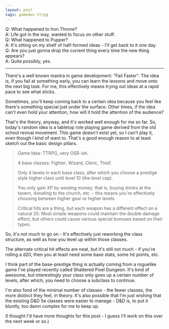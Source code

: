```yaml
---
layout: post
tags: gamedev ttrpg
---
```


Q: What happened to Iron Throne?  
A: Life got in the way, wanted to focus on other stuff.  
Q: What happened to Pupper?  
A: It's sitting on my shelf of half-formed ideas - I'll get back to it one day.  
Q: Are you just gonna drop the current thing every time the new thing appears?  
A: Quite possibly, yes.  

---

There's a well known mantra in game development: "Fail Faster". The idea is, if you fail at something early, you can learn the lessons and move onto the next big task. For me, this effectively means trying out ideas at a rapid pace to see what sticks.

Sometimes, you'll keep coming back to a certain idea because you feel like there's something special just under the surface. Other times, if the idea can't even hold your attention, how will it hold the attention of the audience?

That's the theory, anyway, and it's worked well enough for me so far. So, today's random idea is a tabletop role playing game derived from the old school revival movement. This game doesn't exist yet, so I can't play it, even though I kind of want to. That's a good enough reason to at least sketch out the basic design pillars.

> Game Idea: TTRPG, very OSR-ish.
> 
> 4 base classes: Fighter, Wizard, Cleric, Thief.
> 
> Only 4 levels in each base class, after which you choose a prestige style higher class until level 10 (the level cap).
> 
> You only gain XP by *wasting* money; that is, buying drinks at the tavern, donating to the church, etc. - this means you're effectively choosing between higher gear or higher levels.
> 
> Critical hits are a thing, but each weapon has a different effect on a natural 20. Most simple weapons could maintain the double damage effect, but others could cause various special bonuses based on their types.

So, it's not much to go on - It's effectively just reworking the class structure, as well as how you level up within those classes.

The alternate critical hit effects are neat, but it's still not much - if you're rolling a d20, then you at least need some base stats, some hit points, etc.

I think part of the base-prestige thing is actually coming from a roguelike game I've played recently called Shattered Pixel Dungeon. It's kind of awesome, but interestingly your class only goes up a certain number of levels, after which, you need to choose a subclass to continue.

I'm also fond of the minimal number of classes - the fewer classes, the more distinct they feel, in theory. It's also possible that I'm just wishing that the existing D&D 5e classes were easier to manage - D&D is, to put it bluntly, too damn complex for me to keep up.

(I thought I'd have more thoughts for this post - I guess I'll work on this over the next week or so.)